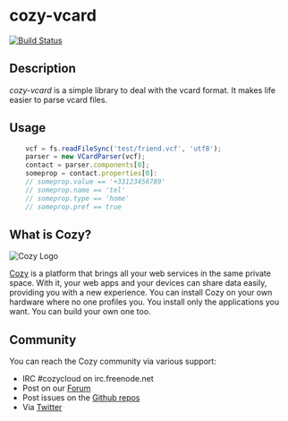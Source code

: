 cozy-vcard
=========

[![Build
Status](https://travis-ci.org/cozy/cozy-vcard.png?branch=master)](https://travis-ci.org/cozy/cozy-vcard)

## Description

*cozy-vcard* is a simple library to deal with the vcard format. It makes life
easier to parse vcard files.

## Usage

```javascript
    vcf = fs.readFileSync('test/friend.vcf', 'utf8');
    parser = new VCardParser(vcf);
    contact = parser.components[0];
    someprop = contact.properties[0]:
    // someprop.value == '+33123456789'
    // someprop.name == 'tel'
    // someprop.type == 'home'
    // someprop.pref == true
```

## What is Cozy?

![Cozy Logo](https://raw.github.com/mycozycloud/cozy-setup/gh-pages/assets/images/happycloud.png)

[Cozy](http://cozy.io) is a platform that brings all your web services in the
same private space.  With it, your web apps and your devices can share data
easily, providing you
with a new experience. You can install Cozy on your own hardware where no one
profiles you. You install only the applications you want. You can build your
own one too.

## Community 

You can reach the Cozy community via various support:

* IRC #cozycloud on irc.freenode.net
* Post on our [Forum](https://groups.google.com/forum/?fromgroups#!forum/cozy-cloud)
* Post issues on the [Github repos](https://github.com/mycozycloud/)
* Via [Twitter](http://twitter.com/mycozycloud)
